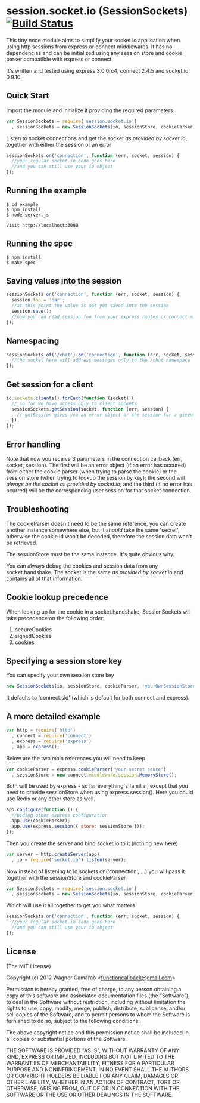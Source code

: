 session.socket.io (SessionSockets) [![Build Status](https://api.travis-ci.org/functioncallback/session.socket.io.png)](http://travis-ci.org/functioncallback/session.socket.io)
==================================

This tiny node module aims to simplify your socket.io application when using http sessions from express or connect middlewares. It has no dependencies and can be initialized using any session store and cookie parser compatible with express or connect.

It's written and tested using express 3.0.0rc4, connect 2.4.5 and socket.io 0.9.10.

## Quick Start

Import the module and initialize it providing the required parameters

```js
var SessionSockets = require('session.socket.io')
  , sessionSockets = new SessionSockets(io, sessionStore, cookieParser);
```

Listen to socket connections and get the socket _as provided by socket.io_, together with either the session or an error

```js
sessionSockets.on('connection', function (err, socket, session) {
  //your regular socket.io code goes here
  //and you can still use your io object
});
```

## Running the example

    $ cd example
    $ npm install
    $ node server.js

    Visit http://localhost:3000

## Running the spec

    $ npm install
    $ make spec

## Saving values into the session

```js
sessionSockets.on('connection', function (err, socket, session) {
  session.foo = 'bar';
  //at this point the value is not yet saved into the session
  session.save();
  //now you can read session.foo from your express routes or connect middlewares
});
```

## Namespacing

```js
sessionSockets.of('/chat').on('connection', function (err, socket, session) {
  //the socket here will address messages only to the /chat namespace
});
```

## Get session for a client

```js
io.sockets.clients().forEach(function (socket) {
  // so far we have access only to client sockets
  sessionSockets.getSession(socket, function (err, session) {
    // getSession gives you an error object or the session for a given socket
  });
});
```

## Error handling

Note that now you receive 3 parameters in the connection callback (err, socket, session). The first will be an error object (if an error has occured) from either the cookie parser (when trying to parse the cookie) or the session store (when trying to lookup the session by key); the second will _always be the socket as provided by socket.io_; and the third (if no error has ocurred) will be the corresponding user session for that socket connection.

## Troubleshooting

The cookieParser doesn't need to be the same reference, you can create another instance somewhere else, but it _should_ take the same 'secret', otherwise the cookie id won't be decoded, therefore the session data won't be retrieved.

The sessionStore _must_ be the same instance. It's quite obvious why.

You can always debug the cookies and session data from any socket.handshake. The socket is the same _as provided by socket.io_ and contains all of that information.

## Cookie lookup precedence

When looking up for the cookie in a socket.handshake, SessionSockets will take precedence on the following order:

1. secureCookies
2. signedCookies
3. cookies

## Specifying a session store key

You can specify your own session store key

```js
new SessionSockets(io, sessionStore, cookieParser, 'yourOwnSessionStoreKey');
```

It defaults to 'connect.sid' (which is default for both connect and express).

## A more detailed example

```js
var http = require('http')
  , connect = require('connect')
  , express = require('express')
  , app = express();
```

Below are the two main references you will need to keep

```js
var cookieParser = express.cookieParser('your secret sauce')
  , sessionStore = new connect.middleware.session.MemoryStore();
```

Both will be used by express - so far everything's familiar, except that you need to provide sessionStore when using express.session(). Here you could use Redis or any other store as well.

```js
app.configure(function () {
  //hiding other express configuration
  app.use(cookieParser);
  app.use(express.session({ store: sessionStore }));
});
```

Then you create the server and bind socket.io to it (nothing new here)

```js
var server = http.createServer(app)
  , io = require('socket.io').listen(server);
```

Now instead of listening to io.sockets.on('connection', ...) you will pass it together with the sessionStore and cookieParser

```js
var SessionSockets = require('session.socket.io')
  , sessionSockets = new SessionSockets(io, sessionStore, cookieParser);
```

Which will use it all together to get you what matters

```js
sessionSockets.on('connection', function (err, socket, session) {
  //your regular socket.io code goes here
  //and you can still use your io object
});
```

## License

  (The MIT License)

  Copyright (c) 2012 Wagner Camarao &lt;functioncallback@gmail.com&gt;

  Permission is hereby granted, free of charge, to any person obtaining
  a copy of this software and associated documentation files (the "Software"),
  to deal in the Software without restriction, including without limitation
  the rights to use, copy, modify, merge, publish, distribute, sublicense,
  and/or sell copies of the Software, and to permit persons to whom the
  Software is furnished to do so, subject to the following conditions:

  The above copyright notice and this permission notice shall be included
  in all copies or substantial portions of the Software.

  THE SOFTWARE IS PROVIDED "AS IS", WITHOUT WARRANTY OF ANY KIND, EXPRESS
  OR IMPLIED, INCLUDING BUT NOT LIMITED TO THE WARRANTIES OF MERCHANTABILITY,
  FITNESS FOR A PARTICULAR PURPOSE AND NONINFRINGEMENT. IN NO EVENT SHALL
  THE AUTHORS OR COPYRIGHT HOLDERS BE LIABLE FOR ANY CLAIM, DAMAGES OR
  OTHER LIABILITY, WHETHER IN AN ACTION OF CONTRACT, TORT OR OTHERWISE,
  ARISING FROM, OUT OF OR IN CONNECTION WITH THE SOFTWARE OR THE USE
  OR OTHER DEALINGS IN THE SOFTWARE.
